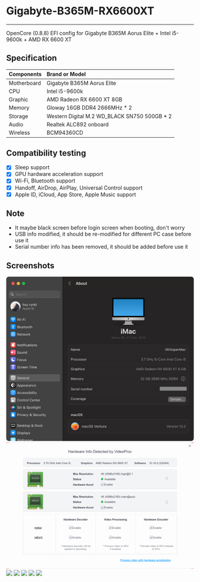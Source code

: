 # Gigabyte-B365M-RX6600XT
---

OpenCore (0.8.8) EFI config for Gigabyte B365M Aorus Elite + Intel i5-9600k + AMD RX 6600 XT

## Specification

|   Components    |    Brand or Model                               |
| :-------------- | :---------------------------------------------- |
|   Motherboard   |    Gigabyte B365M Aorus Elite                   |
|   CPU           |    Intel i5-9600k                               |
|   Graphic       |    AMD Radeon RX 6600 XT 8GB                    |
|   Memory        |    Gloway 16GB DDR4 2666MHz * 2                 |
|   Storage       |    Western Digital M.2 WD_BLACK SN750 500GB * 2 |
|   Audio         |    Realtek ALC892 onboard                       |
|   Wireless      |    BCM94360CD                                   |

## Compatibility testing

- [x] Sleep support
- [x] GPU hardware acceleration support
- [x] Wi-Fi, Bluetooth support
- [x] Handoff, AirDrop, AirPlay, Universal Control support
- [x] Apple ID, iCloud, App Store, Apple Music support

## Note

- It maybe black screen before login screen when booting, don't worry
- USB info modified, it should be re-modified for different PC case before use it
- Serial number info has been removed, it should be added before use it

## Screenshots

![](https://raw.githubusercontent.com/Shy07/gigabyte-b365m-rx6600xt/master/screenshots/snap11.png)
![](https://raw.githubusercontent.com/Shy07/gigabyte-b365m-rx6600xt/master/screenshots/snap12.png)
![](https://raw.githubusercontent.com/Shy07/gigabyte-b365m-rx6600xt/master/screenshots/snap05.png)
![](https://raw.githubusercontent.com/Shy07/gigabyte-b365m-rx6600xt/master/screenshots/snap09.png)
![](https://raw.githubusercontent.com/Shy07/gigabyte-b365m-rx6600xt/master/screenshots/snap06.png)
![](https://raw.githubusercontent.com/Shy07/gigabyte-b365m-rx6600xt/master/screenshots/snap07.png)
![](https://raw.githubusercontent.com/Shy07/gigabyte-b365m-rx6600xt/master/screenshots/snap08.png)
